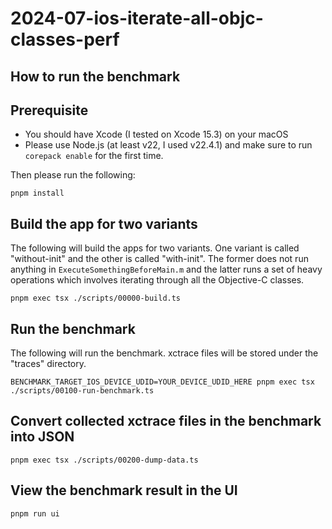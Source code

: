 # 2024-07-ios-iterate-all-objc-classes-perf

## How to run the benchmark

## Prerequisite

- You should have Xcode (I tested on Xcode 15.3) on your macOS
- Please use Node.js (at least v22, I used v22.4.1) and make sure to run `corepack enable` for the first time.

Then please run the following:

```
pnpm install
```

## Build the app for two variants

The following will build the apps for two variants.
One variant is called "without-init" and the other is called "with-init".
The former does not run anything in `ExecuteSomethingBeforeMain.m` and the latter runs a set of heavy operations which involves iterating through all the Objective-C classes.

```
pnpm exec tsx ./scripts/00000-build.ts
```

## Run the benchmark

The following will run the benchmark. xctrace files will be stored under the "traces" directory.

```
BENCHMARK_TARGET_IOS_DEVICE_UDID=YOUR_DEVICE_UDID_HERE pnpm exec tsx ./scripts/00100-run-benchmark.ts
```

## Convert collected xctrace files in the benchmark into JSON

```
pnpm exec tsx ./scripts/00200-dump-data.ts
```

## View the benchmark result in the UI

```
pnpm run ui
```
